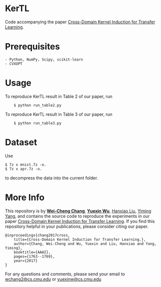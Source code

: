 # KerTL
Code accompanying the paper [Cross-Domain Kernel Induction for Transfer Learning](http://www.cs.cmu.edu/~hanxiaol/publications/chang-wu-aaai17.pdf).

# Prerequisites
    - Python, NumPy, Scipy, scikit-learn
    - CVXOPT

# Usage
To reproduce KerTL result in Table 2 of our paper, run
```
    $ python run_table2.py
```

To reproduce KerTL result in Table 3 of our paper, run
```
    $ python run_table3.py
```


# Dataset
Use
```
$ 7z x mnist.7z -o.
$ 7z x apr.7z -o.
```
to decompress the data into the current folder.



# More Info
This repository is by
[**Wei-Cheng Chang**](https://octoberchang.github.io),
[**Yuexin Wu**](http://www.cs.cmu.edu/~yuexinwu/),
[Hanxiao Liu](http://www.cs.cmu.edu/~hanxiaol/),
[Yiming Yang](http://www.cs.cmu.edu/~yiming/),
and contains the source code to
reproduce the experiments in our paper
[Cross-Domain Kernel Induction for Transfer Learning](http://www.cs.cmu.edu/~hanxiaol/publications/chang-wu-aaai17.pdf).
If you find this repository helpful in your publications, please consider citing our paper.
```
@inproceedings{chang2017cross,
    title={Cross-Domain Kernel Induction for Transfer Learning.},
    author={Chang, Wei-Cheng and Wu, Yuexin and Liu, Hanxiao and Yang, Yiming},
    booktitle={AAAI},
    pages={1763--1769},
    year={2017}
}
```

For any questions and comments, please send your email to
[wchang2@cs.cmu.edu](mailto:wchang2@cs.cmu.edu) or
[yuexinw@cs.cmu.edu](mailto:yuexinw@cs.cmu.edu)

